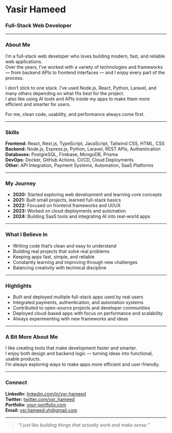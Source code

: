 # Yasir Hameed

### Full-Stack Web Developer

---

### About Me
I’m a full-stack web developer who loves building modern, fast, and reliable web applications.  
Over the years, I’ve worked with a variety of technologies and frameworks — from backend APIs to frontend interfaces — and I enjoy every part of the process.  

I don’t stick to one stack. I’ve used Node.js, React, Python, Laravel, and many others depending on what fits best for the project.  
I also like using AI tools and APIs inside my apps to make them more efficient and smarter for users.  

For me, clean code, usability, and performance always come first.

---

### Skills

**Frontend:** React, Next.js, TypeScript, JavaScript, Tailwind CSS, HTML, CSS  
**Backend:** Node.js, Express.js, Python, Laravel, REST APIs, Authentication  
**Databases:** PostgreSQL, Firebase, MongoDB, Prisma  
**DevOps:** Docker, GitHub Actions, CI/CD, Cloud Deployments  
**Other:** API Integration, Payment Systems, Automation, SaaS Platforms  

---

### My Journey

- **2020:** Started exploring web development and learning core concepts  
- **2021:** Built small projects, learned full-stack basics  
- **2022:** Focused on frontend frameworks and UI/UX  
- **2023:** Worked on cloud deployments and automation  
- **2024:** Building SaaS tools and integrating AI into real-world apps  

---

### What I Believe In
- Writing code that’s clean and easy to understand  
- Building real projects that solve real problems  
- Keeping apps fast, simple, and reliable  
- Constantly learning and improving through new challenges  
- Balancing creativity with technical discipline  

---

### Highlights
- Built and deployed multiple full-stack apps used by real users  
- Integrated payments, authentication, and automation systems  
- Contributed to open-source projects and developer communities  
- Deployed cloud-based apps with focus on performance and scalability  
- Always experimenting with new frameworks and ideas  

---

### A Bit More About Me
I like creating tools that make development faster and smarter.  
I enjoy both design and backend logic — turning ideas into functional, usable products.  
I’m always exploring ways to make apps more efficient and user-friendly.  

---

### Connect
**LinkedIn:** [linkedin.com/in/ysr-hameed](https://linkedin.com/in/ysr-hameed)  
**Twitter:** [twitter.com/ysr_hameed](https://twitter.com/ysr_hameed)  
**Portfolio:** [your-portfolio.com](https://your-portfolio.com)  
**Email:** [ysr.hameed.yh@gmail.com](mailto:ysr.hameed.yh@gmail.com)

---

> _“I just like building things that actually work and make sense.”_
